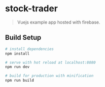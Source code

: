 # stock-trader

> Vuejs example app hosted with firebase.

## Build Setup

``` bash
# install dependencies
npm install

# serve with hot reload at localhost:8080
npm run dev

# build for production with minification
npm run build
```
